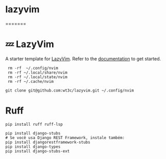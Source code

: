 
# lazyvim
=======
# 💤 LazyVim

A starter template for [LazyVim](https://github.com/LazyVim/LazyVim).
Refer to the [documentation](https://lazyvim.github.io/installation) to get started.



```shell
 rm -rf  ~/.config/nvim
 rm -rf ~/.local/share/nvim
 rm -rf ~/.local/state/nvim
 rm -rf ~/.cache/nvim

git clone git@github.com:wt3c/lazyvim.git ~/.config/nvim
```

# Ruff
```shell
pip install ruff ruff-lsp

pip install django-stubs
# Se você usa Django REST Framework, instale também:
pip install djangorestframework-stubs
pip install django-types
pip install django-stubs-ext
```
